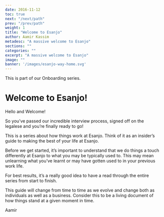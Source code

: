 ```yaml
---
date: 2016-11-12
toc: true
next: "/next/path"
prev: "/prev/path"
weight: 1
title: "Welcome to Esanjo"
author: Aamir Kassim
metadesc: "A massive welcome to Esanjo"
sections: ""
categories: ""
excerpt: "A massive welcome to Esanjo"
image: ""
banner: '/images/esanjo-way-home.svg'
---
```


This is part of our Onboarding series.

# Welcome to Esanjo!

Hello and Welcome!

So you’ve passed our incredible interview process, signed off on the legalese and you’re finally ready to go!

This is a series about how things work at Esanjo. Think of it as an insider’s guide to making the best of your life at Esanjo.

Before we get started, it’s important to understand that we do things a touch differently at Esanjo to what you may be typically used to. This may mean unlearning what you’ve learnt or may have gotten used to in your previous work life.

For best results, it’s a really good idea to have a read through the entire series from start to finish.

This guide will change from time to time as we evolve and change both as individuals as well as a business. Consider this to be a living document of how things stand at a given moment in time.

Aamir
